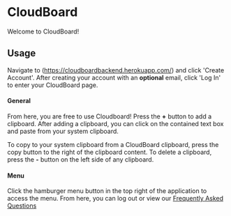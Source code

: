 # CloudBoard
Welcome to CloudBoard!

## Usage
Navigate to (https://cloudboardbackend.herokuapp.com/) and click 'Create Account'. After creating your account with an **optional** email, click 'Log In' to enter your CloudBoard page.

#### General

From here, you are free to use Cloudboard! Press the **+** button to add a clipboard. After adding a clipboard, you can click on the contained text box and paste from your system clipboard. 

To copy to your system clipboard from a CloudBoard clipboard, press the copy button to the right of the clipboard content. To delete a clipboard, press the **-** button on the left side of any clipboard.

#### Menu
Click the hamburger menu button in the top right of the application to access the menu. From here, you can log out or view our [Frequently Asked Questions](https://cloudboardbackend.herokuapp.com/faq.html)
